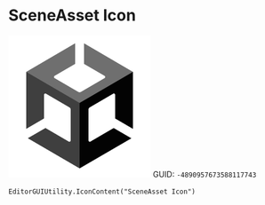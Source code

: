 # SceneAsset Icon
![](/img/SceneAsset%20Icon.png)
GUID: `-4890957673588117743`
```
EditorGUIUtility.IconContent("SceneAsset Icon")
```
